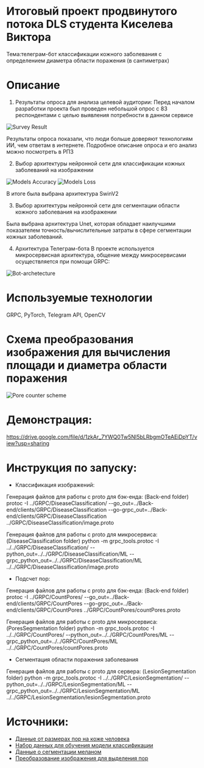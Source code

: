 # Итоговый проект продвинутого потока DLS студента Киселева Виктора
Тема:телеграм-бот классификации кожного заболевания с определением диаметра области поражения (в сантиметрах)

# Описание
1. Результаты опроса для анализа целевой аудитории:
Перед началом разработки проекта был проведен небольшой опрос с 83 респондентами с целью выявления потребности в данном сервисе

![Survey Result](READMEImages/SurveyResult.png)

Результаты опроса показали, что люди больше доверяют технологиям ИИ, чем ответам в интернете. Подробное описание опроса и его анализ можно посмотреть в РПЗ

2. Выбор архитектуры нейронной сети для классификации кожных заболеваний на изображении

![Models Accuracy](READMEImages/ModelsAccuracy.webp)
![Models Loss](READMEImages/LossModels.png)

В итоге была выбрана архитектура SwinV2

3. Выбор архитектуры нейронной сети для сегментации области кожного заболевания на изображении

Была выбрана архитектура Unet, которая обладает наилучшими показателем точность/вычислительные затраты в сфере сегментации кожных заболеваний.

4. Архитектура Телеграм-бота
В проекте используется микросервисная архитектура, общение между микросервисами осуществляется при помощи GRPC:

![Bot-archetecture](READMEImages/Bot-archetecture.png)

# Используемые технологии
GRPC, PyTorch, Telegram API, OpenCV

# Схема преобразования изображения для вычисления площади и диаметра области поражения
![Pore counter scheme](READMEImages/PoreCounter.png)

# Демонстрация:

https://drive.google.com/file/d/1zkAr_7YWQ0Tw5NI5bLRbgmOTeAEiDpYT/view?usp=sharing

# Инструкция по запуску:

* Классификация изображений:

Генерация файлов для работы с proto для бэк-енда:
(Back-end folder)
protoc -I ../GRPC/DiseaseClassification/ --go_out=../Back-end/clients/GRPC/DiseaseClassification --go-grpc_out=../Back-end/clients/GRPC/DiseaseClassification ../GRPC/DiseaseClassification/image.proto

Генерация файлов для работы с proto для микросервиса:
(DiseaseClassification folder)
python -m grpc_tools.protoc -I ../../GRPC/DiseaseClassification/ --python_out=../../GRPC/DiseaseClassification/ML --grpc_python_out=../../GRPC/DiseaseClassification/ML ../../GRPC/DiseaseClassification/image.proto

* Подсчет пор:

Генерация файлов для работы с proto для бэк-енда:
(Back-end folder)
protoc -I ../GRPC/CountPores/ --go_out=../Back-end/clients/GRPC/CountPores --go-grpc_out=../Back-end/clients/GRPC/CountPores ../GRPC/CountPores/countPores.proto

Генерация файлов для работы с proto для микросервиса:
(PoresSegmentation folder)
python -m grpc_tools.protoc -I ../../GRPC/CountPores/ --python_out=../../GRPC/CountPores/ML --grpc_python_out=../../GRPC/CountPores/ML ../../GRPC/CountPores/countPores.proto

* Сегментация области поражения заболевания

Генерация файлов для работы с proto для сервера:
(LesionSegmentation folder)
python -m grpc_tools.protoc -I ../../GRPC/LesionSegmentation/ --python_out=../../GRPC/LesionSegmentation/ML --grpc_python_out=../../GRPC/LesionSegmentation/ML ../../GRPC/LesionSegmentation/lesionSegmentation.proto

# Источники:
* [Данные от размерах пор на коже человека](https://www.ncbi.nlm.nih.gov/pmc/articles/PMC4337418/)
* [Набор данных для обучения модели классификации](https://dermnet.com/)
* [Данные о сегментации меланом](https://paperswithcode.com/dataset/ph2)
* [Преобразование изображения для выделения пор](https://onlinelibrary.wiley.com/doi/full/10.1111/srt.13060)
